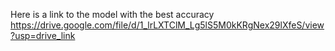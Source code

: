 Here is a link to the model with the best accuracy
https://drive.google.com/file/d/1_lrLXTClM_Lg5lS5M0kKRgNex29lXfeS/view?usp=drive_link
